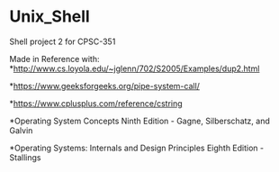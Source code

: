 # Unix_Shell
Shell project 2 for CPSC-351

Made in Reference with:
*http://www.cs.loyola.edu/~jglenn/702/S2005/Examples/dup2.html

*https://www.geeksforgeeks.org/pipe-system-call/

*https://www.cplusplus.com/reference/cstring

*Operating System Concepts Ninth Edition - Gagne, Silberschatz, and Galvin

*Operating Systems: Internals and Design Principles Eighth Edition - Stallings
